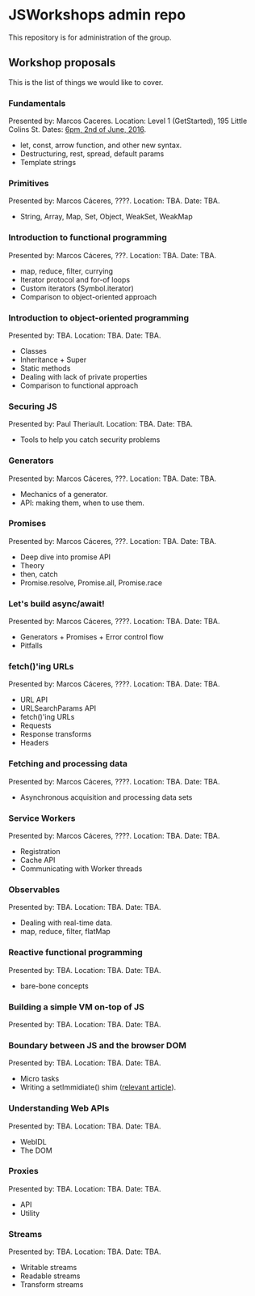 # JSWorkshops admin repo
This repository is for administration of the group.

## Workshop proposals
This is the list of things we would like to cover.

### Fundamentals
Presented by: Marcos Caceres.
Location: Level 1 (GetStarted), 195 Little Colins St. 
Dates: [6pm, 2nd of June, 2016](http://www.meetup.com/MelbourneJS/events/231413747/).

 * let, const, arrow function, and other new syntax.
 * Destructuring, rest, spread, default params
 * Template strings

### Primitives
Presented by: Marcos Cáceres, ????.
Location: TBA.
Date: TBA.

 * String, Array, Map, Set, Object, WeakSet, WeakMap

### Introduction to functional programming
Presented by: Marcos Cáceres, ???.
Location: TBA.
Date: TBA.

 * map, reduce, filter, currying
 * Iterator protocol and for-of loops
 * Custom iterators (Symbol.iterator)
 * Comparison to object-oriented approach

### Introduction to object-oriented programming
Presented by: TBA.
Location: TBA.
Date: TBA.

 * Classes
 * Inheritance + Super
 * Static methods
 * Dealing with lack of private properties
 * Comparison to functional approach

### Securing JS
Presented by: Paul Theriault.
Location: TBA.
Date: TBA.

 * Tools to help you catch security problems

### Generators
Presented by: Marcos Cáceres, ???.
Location: TBA.
Date: TBA.

 * Mechanics of a generator.
 * API: making them, when to use them.

### Promises
Presented by: Marcos Cáceres, ???.
Location: TBA.
Date: TBA.

 * Deep dive into promise API
 * Theory
 * then, catch
 * Promise.resolve, Promise.all, Promise.race

### Let's build async/await!
Presented by: Marcos Cáceres, ????.
Location: TBA.
Date: TBA.

 * Generators + Promises + Error control flow
 * Pitfalls

### fetch()'ing URLs
Presented by: Marcos Cáceres, ????.
Location: TBA.
Date: TBA.

 * URL API
 * URLSearchParams API
 * fetch()'ing URLs
 * Requests
 * Response transforms
 * Headers

### Fetching and processing data
Presented by: Marcos Cáceres, ????.
Location: TBA.
Date: TBA.

 * Asynchronous acquisition and processing data sets

### Service Workers
Presented by: Marcos Cáceres, ????.
Location: TBA.
Date: TBA.

 * Registration
 * Cache API
 * Communicating with Worker threads

### Observables
Presented by: TBA.
Location: TBA.
Date: TBA.

 * Dealing with real-time data.
 * map, reduce, filter, flatMap

### Reactive functional programming
Presented by: TBA.
Location: TBA.
Date: TBA.

 * bare-bone concepts

### Building a simple VM on-top of JS
Presented by: TBA.
Location: TBA.
Date: TBA.


### Boundary between JS and the browser DOM
Presented by: TBA.
Location: TBA.
Date: TBA.

 * Micro tasks
 * Writing a setImmidiate() shim ([relevant article](https://github.com/nodejs/node/blob/master/doc/topics/the-event-loop-timers-and-nexttick.md)). 

### Understanding Web APIs
Presented by: TBA.
Location: TBA.
Date: TBA.

 * WebIDL
 * The DOM

### Proxies
Presented by: TBA.
Location: TBA.
Date: TBA.

 * API
 * Utility

### Streams
Presented by: TBA.
Location: TBA.
Date: TBA.

 * Writable streams
 * Readable streams
 * Transform streams
